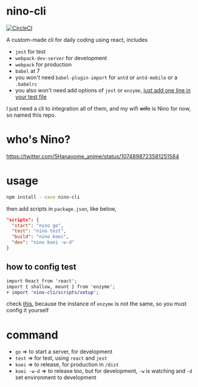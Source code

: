 # nino-cli

[![CircleCI](https://img.shields.io/circleci/project/github/orzyyyy/nino-cli/master.svg)](https://circleci.com/gh/orzyyyy/nino-cli)

A custom-made cli for daily coding using react, includes

- `jest` for test
- `webpack-dev-server` for development
- `webpack` for production
- `babel` at 7
- you won't need `babel-plugin-import` for `antd` or `antd-mobile` or a `.babelrc`
- you also won't need add options of `jest` or `enzyme`, <a href="#test">just add one line in your test file</a>

I just need a cli to integration all of them, and my wifi ~~wife~~ is Nino for now, so named this repo.

# who's Nino?

https://twitter.com/5Hanayome_anime/status/1074898723581251584

# usage

```bash
npm install --save nino-cli
```

then add scripts in `package.json`, like below,

```json
"scripts": {
  "start": "nino go",
  "test": "nino test",
  "build": "nino koei",
  "dev": "nino koei -w-d"
}
```

## how to config test

```diff
import React from 'react';
import { shallow, mount } from 'enzyme';
+ import 'nino-cli/scripts/setup';
```

check [this](https://github.com/airbnb/enzyme/issues/1437#issuecomment-352148740), because the instance of `enzyme` is not the same, so you must config it yourself

# command

- `go` => to start a server, for development
- `test` => for test, using `react` and `jest`
- `koei` => to release, for production in `/dist`
- `koei -w-d` => to release too, but for development, `-w` is watching and `-d` set environment to development
